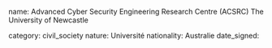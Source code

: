 name: Advanced Cyber Security Engineering Research Centre (ACSRC)
The University of Newcastle

category: civil_society
nature:  Université
nationality: Australie
date_signed:
    